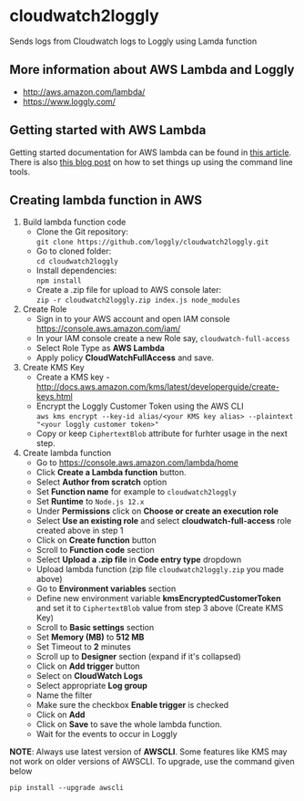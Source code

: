 # cloudwatch2loggly
Sends logs from Cloudwatch logs to Loggly using Lamda function

## More information about AWS Lambda and Loggly
  * http://aws.amazon.com/lambda/
  * https://www.loggly.com/

## Getting started with AWS Lambda
Getting started documentation for AWS lambda can be found in [this 
article](https://docs.aws.amazon.com/lambda/latest/dg/getting-started.html). There is also [this blog post](http://alestic.com/2014/11/aws-lambda-cli) on how to set things up using the command line tools.

## Creating lambda function in AWS
1. Build lambda function code
   * Clone the Git repository:   
   `git clone https://github.com/loggly/cloudwatch2loggly.git`
   * Go to cloned folder:   
   `cd cloudwatch2loggly`
   * Install dependencies:   
   `npm install`
   * Create a .zip file for upload to AWS console later:   
   `zip -r cloudwatch2loggly.zip index.js node_modules`
1. Create Role
   * Sign in to your AWS account and open IAM console https://console.aws.amazon.com/iam/
   * In your IAM console create a new Role say, `cloudwatch-full-access`
   * Select Role Type as **AWS Lambda**
   * Apply policy **CloudWatchFullAccess** and save.
1. Create KMS Key
   * Create a KMS key - http://docs.aws.amazon.com/kms/latest/developerguide/create-keys.html
   * Encrypt the Loggly Customer Token using the AWS CLI   
   `aws kms encrypt --key-id alias/<your KMS key alias> --plaintext "<your loggly customer token>"`
   * Copy or keep `CiphertextBlob` attribute for furhter usage in the next step.
1. Create lambda function
   * Go to https://console.aws.amazon.com/lambda/home
   * Click **Create a Lambda function** button.
   * Select **Author from scratch** option
   * Set **Function name** for example to `cloudwatch2loggly`
   * Set **Runtime** to `Node.js 12.x`
   * Under **Permissions** click on **Choose or create an execution role**
   * Select **Use an existing role** and select **cloudwatch-full-access** role created above in step 1
   * Click on **Create function** button
   * Scroll to **Function code** section
   * Select **Upload a .zip file** in **Code entry type** dropdown
   * Upload lambda function (zip file `cloudwatch2loggly.zip` you made above)
   * Go to **Environment variables** section
   * Define new environment variable **kmsEncryptedCustomerToken** and set it to `CiphertextBlob` value from step 3 above (Create KMS Key)
   * Scroll to **Basic settings** section
   * Set **Memory (MB)** to **512 MB**
   * Set Timeout to **2** minutes
   * Scroll up to **Designer** section (expand if it's collapsed)
   * Click on **Add trigger** button
   * Select on **CloudWatch Logs**
   * Select appropriate **Log group**
   * Name the filter
   * Make sure the checkbox **Enable trigger** is checked
   * Click on **Add**
   * Click on **Save** to save the whole lambda function.
   * Wait for the events to occur in Loggly

**NOTE**: Always use latest version of **AWSCLI**. Some features like KMS may not work on older versions of AWSCLI. To upgrade, use the command given below

`pip install --upgrade awscli`
